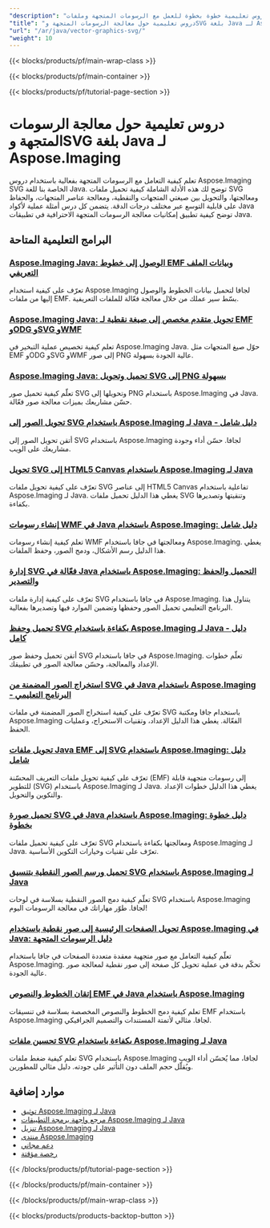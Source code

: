 ```yaml
---
"description": "دروس تعليمية خطوة بخطوة للعمل مع الرسومات المتجهة وملفات SVG وتنسيقات الصور القابلة للتطوير باستخدام Aspose.Imaging for Java."
"title": "دروس تعليمية حول معالجة الرسومات المتجهة وSVG بلغة Java لـ Aspose.Imaging"
"url": "/ar/java/vector-graphics-svg/"
"weight": 10
---
```


{{< blocks/products/pf/main-wrap-class >}}

{{< blocks/products/pf/main-container >}}

{{< blocks/products/pf/tutorial-page-section >}}
# دروس تعليمية حول معالجة الرسومات المتجهة وSVG بلغة Java لـ Aspose.Imaging

تعلم كيفية التعامل مع الرسومات المتجهة بفعالية باستخدام دروس Aspose.Imaging SVG الخاصة بنا للغة Java. توضح لك هذه الأدلة الشاملة كيفية تحميل ملفات SVG ومعالجتها، والتحويل بين صيغتي المتجهات والنقطية، ومعالجة عناصر المتجهات، والحفاظ على قابلية التوسع عبر مختلف درجات الدقة. يتضمن كل درس أمثلة عملية لأكواد Java توضح كيفية تطبيق إمكانيات معالجة الرسومات المتجهة الاحترافية في تطبيقات Java.

## البرامج التعليمية المتاحة

### [Aspose.Imaging Java: الوصول إلى خطوط EMF وبيانات الملف التعريفي](./aspose-imaging-java-emf-font-access/)
تعرّف على كيفية استخدام Aspose.Imaging لجافا لتحميل بيانات الخطوط والوصول إليها من ملفات EMF. بسّط سير عملك من خلال معالجة فعّالة للملفات التعريفية.

### [Aspose.Imaging Java: تحويل متقدم مخصص إلى صيغة نقطية لـ EMF وODG وSVG وWMF](./aspose-imaging-java-custom-rasterization-techniques/)
تعلم كيفية تخصيص عملية التبخير في Aspose.Imaging Java. حوّل صيغ المتجهات مثل EMF وODG وSVG وWMF إلى صور PNG عالية الجودة بسهولة.

### [Aspose.Imaging Java: تحميل وتحويل SVG إلى PNG بسهولة](./mastering-aspose-imaging-java-svg-load-convert/)
تعلّم كيفية تحميل صور SVG وتحويلها إلى PNG باستخدام Aspose.Imaging في Java. حسّن مشاريعك بميزات معالجة صور فعّالة.

### [تحويل الصور إلى SVG باستخدام Aspose.Imaging لـ Java - دليل شامل](./convert-images-svg-aspose-imaging-java/)
أتقن تحويل الصور إلى SVG باستخدام Aspose.Imaging لجافا. حسّن أداء وجودة مشاريعك على الويب.

### [تحويل SVG إلى HTML5 Canvas باستخدام Aspose.Imaging لـ Java](./svg-to-html5-canvas-aspose-imaging-java/)
تعرّف على كيفية تحويل ملفات SVG إلى عناصر HTML5 Canvas تفاعلية باستخدام Aspose.Imaging لـ Java. يغطي هذا الدليل تحميل ملفات SVG وتنقيتها وتصديرها بكفاءة.

### [إنشاء رسومات WMF في Java باستخدام Aspose.Imaging: دليل شامل](./create-wmf-graphics-aspose-imaging-java/)
تعلم كيفية إنشاء رسومات WMF ومعالجتها في جافا باستخدام Aspose.Imaging. يغطي هذا الدليل رسم الأشكال، ودمج الصور، وحفظ الملفات.

### [إدارة SVG فعّالة في Java باستخدام Aspose.Imaging: التحميل والحفظ والتصدير](./master-svg-handling-java-aspose-imaging/)
تعرّف على كيفية إدارة ملفات SVG في جافا باستخدام Aspose.Imaging. يتناول هذا البرنامج التعليمي تحميل الصور وحفظها وتضمين الموارد فيها وتصديرها بفعالية.

### [تحميل وحفظ SVG بكفاءة باستخدام Aspose.Imaging لـ Java - دليل كامل](./aspose-imaging-java-svg-guide/)
أتقن تحميل وحفظ صور SVG في جافا باستخدام Aspose.Imaging. تعلّم خطوات الإعداد والمعالجة، وحسّن معالجة الصور في تطبيقك.

### [استخراج الصور المضمنة من SVG في Java باستخدام Aspose.Imaging - البرنامج التعليمي](./extract-images-svg-java-aspose-imaging/)
تعرّف على كيفية استخراج الصور المضمنة في ملفات SVG باستخدام جافا ومكتبة Aspose.Imaging الفعّالة. يغطي هذا الدليل الإعداد، وتقنيات الاستخراج، وعمليات الحفظ.

### [تحويل ملفات Java EMF إلى SVG باستخدام Aspose.Imaging: دليل شامل](./emf-to-svg-conversion-java-aspose-imaging/)
تعرّف على كيفية تحويل ملفات التعريف المحسّنة (EMF) إلى رسومات متجهية قابلة للتطوير (SVG) باستخدام Aspose.Imaging لـ Java. يغطي هذا الدليل خطوات الإعداد والتكوين والتحويل.

### [تحميل صورة SVG في Java باستخدام Aspose.Imaging: دليل خطوة بخطوة](./load-svg-image-aspose-imaging-java/)
تعرّف على كيفية تحميل ملفات SVG ومعالجتها بكفاءة باستخدام Aspose.Imaging لـ Java. تعرّف على تقنيات وخيارات التكوين الأساسية.

### [تحميل ورسم الصور النقطية بتنسيق SVG باستخدام Aspose.Imaging لـ Java](./load-draw-raster-images-svg-aspose-imaging-java/)
تعلّم كيفية دمج الصور النقطية بسلاسة في لوحات SVG باستخدام Aspose.Imaging لجافا. طوّر مهاراتك في معالجة الرسومات اليوم!

### [تحويل الصفحات الرئيسية إلى صور نقطية باستخدام Aspose.Imaging في Java: دليل الرسومات المتجهة](./mastering-page-rasterization-aspose-imaging-java-guide/)
تعلّم كيفية التعامل مع صور متجهية معقدة متعددة الصفحات في جافا باستخدام Aspose.Imaging. تحكّم بدقة في عملية تحويل كل صفحة إلى صور نقطية لمعالجة صور عالية الجودة.

### [إتقان الخطوط والنصوص EMF في Java باستخدام Aspose.Imaging](./aspose-imaging-java-emf-fonts-text-guide/)
تعلم كيفية دمج الخطوط والنصوص المخصصة بسلاسة في تنسيقات EMF باستخدام Aspose.Imaging لجافا. مثالي لأتمتة المستندات والتصميم الجرافيكي.

### [تحسين ملفات SVG بكفاءة باستخدام Aspose.Imaging لـ Java](./compress-svg-aspose-imaging-java-guide/)
تعلم كيفية ضغط ملفات SVG باستخدام Aspose.Imaging لجافا، مما يُحسّن أداء الويب ويُقلّل حجم الملف دون التأثير على جودته. دليل مثالي للمطورين.

## موارد إضافية

- [توثيق Aspose.Imaging لـ Java](https://docs.aspose.com/imaging/java/)
- [مرجع واجهة برمجة التطبيقات Aspose.Imaging لـ Java](https://reference.aspose.com/imaging/java/)
- [تنزيل Aspose.Imaging لـ Java](https://releases.aspose.com/imaging/java/)
- [منتدى Aspose.Imaging](https://forum.aspose.com/c/imaging)
- [دعم مجاني](https://forum.aspose.com/)
- [رخصة مؤقتة](https://purchase.aspose.com/temporary-license/)

{{< /blocks/products/pf/tutorial-page-section >}}

{{< /blocks/products/pf/main-container >}}

{{< /blocks/products/pf/main-wrap-class >}}

{{< blocks/products/products-backtop-button >}}